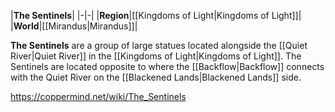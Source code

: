 |**The Sentinels**|
|-|-|
|**Region**|[[Kingdoms of Light\|Kingdoms of Light]]|
|**World**|[[Mirandus\|Mirandus]]|

**The Sentinels** are a group of large statues located alongside the [[Quiet River\|Quiet River]] in the [[Kingdoms of Light\|Kingdoms of Light]]. The Sentinels are located opposite to where the [[Backflow\|Backflow]] connects with the Quiet River on the [[Blackened Lands\|Blackened Lands]] side.



https://coppermind.net/wiki/The_Sentinels